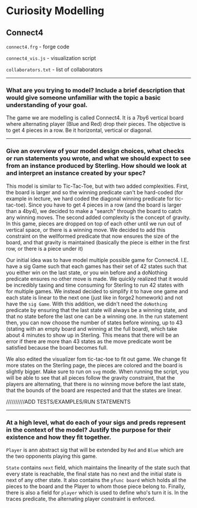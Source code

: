 # Curiosity Modelling

## Connect4

`connect4.frg` - forge code

`connect4_vis.js` - visualization script

`collaborators.txt` - list of collaborators

---

### **What are you trying to model? Include a brief description that would give someone unfamiliar with the topic a basic understanding of your goal.**

The game we are modelling is called Connect4. It is a 7by6 vertical board where alternating player (Blue and Red) drop their pieces. The objective is to get 4 pieces in a row. Be it horizontal, vertical or diagonal.  

---

### **Give an overview of your model design choices, what checks or run statements you wrote, and what we should expect to see from an instance produced by Sterling. How should we look at and interpret an instance created by your spec?**

This model is similar to Tic-Tac-Toe, but with two added complexities. First, the board is larger and so the winning predicate can't be hard-coded (for example in lecture, we hard coded the diagonal winning predicate for tic-tac-toe). Since you have to get 4 pieces in a row (and the board is larger than a 4by4), we decided to make a "search" through the board to catch any winning moves. The second added complexity is the concept of gravity. In this game, pieces are dropped on top of each other until we run out of vertical space, or there is a winning move. We decided to add this constraint on the wellformed predicate that now ensures the size of the board, and that gravity is maintained (basically the piece is either in the first row, or there is a piece under it)

Our initial idea was to have model multiple possible game for Connect4. I.E. have a sig Game such that each games has their set of 42 states such that you either win on the last state, or you win before and a doNothing predicate ensures no other move is made. We quickly realized that it would be incredibly taxing and time consuming for Sterling to run 42 states with for multiple games. We instead decided to simplify it to have one game and each state is linear to the next one (just like in forge2 homework) and not have the `sig Game`. With this addition, we didn't need the `doNothing` predicate by ensuring that the last state will always be a winning state, and that no state before the last one can be a winning one. In the run statement then, you can now choose the number of states before winning, up to 43 (stating with an empty board and winning at the full board), which take about 4 minutes to show up in Sterling. This means that there will be an error if there are more than 43 states as the move predicate wont be satisfied because the board becomes full.

We also edited the visualizer fom tic-tac-toe to fit out game. We change fit more states on the Sterling page, the pieces are colored and the board is slightly bigger. Make sure to run on `svg` mode. When running the script, you will be able to see that all pieces follow the gravity constraint, that the players are alternating, that there is no winning move before the last state, that the bounds of the board are respected and that the states are linear.

//////////ADD TESTS/EXAMPLES/RUN STATEMENTS

---

### **At a high level, what do each of your sigs and preds represent in the context of the model? Justify the purpose for their existence and how they fit together.**

`Player` is ann abstract sig that will be extended by `Red` and `Blue` which are the two opponents playing this game.

`State` contains `next` field, which maintains the linearity of the state such that every state is reachable, the final state has no next and the initial state is next of any other state. It also contains the `pfunc board` which holds all the pieces to the board and the Player to whom those piece belong to. Finally, there is also a field for `player` which is used to define who's turn it is. In the traces predicate, the alternating player constraint is enforced.
